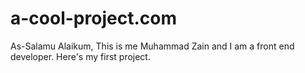 # a-cool-project.com
As-Salamu Alaikum, This is me Muhammad Zain and I am a front end developer. Here's my first project.
